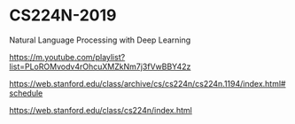 # CS224N-2019
Natural Language Processing with Deep Learning

https://m.youtube.com/playlist?list=PLoROMvodv4rOhcuXMZkNm7j3fVwBBY42z

https://web.stanford.edu/class/archive/cs/cs224n/cs224n.1194/index.html#schedule

https://web.stanford.edu/class/cs224n/index.html

